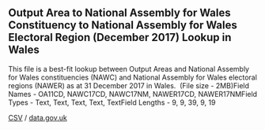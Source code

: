 ## Output Area to National Assembly for Wales Constituency to National Assembly for Wales Electoral Region (December 2017) Lookup in Wales

This file is a best-fit lookup between Output Areas and National Assembly for Wales constituencies (NAWC) and National Assembly for Wales electoral regions (NAWER) as at 31 December 2017 in Wales.  (File size - 2MB)Field Names - OA11CD, NAWC17CD, NAWC17NM, NAWER17CD, NAWER17NMField Types - Text, Text, Text, Text, TextField Lengths - 9, 9, 39, 9, 19

[CSV](../csv/201.csv) / [data.gov.uk](https://data.gov.uk/dataset/5c4e9c11-493a-4c98-a0fd-05c31f4fee34/output-area-to-national-assembly-for-wales-constituency-to-national-assembly-for-wales-electoral-region-december-2017-lookup-in-wales)

